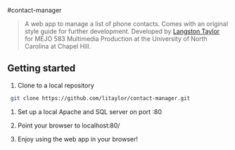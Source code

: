 #contact-manager

> A web app to manage a list of phone contacts. Comes with an original style guide for further development. Developed by [Langston Taylor](https://github.com/litaylor/) for MEJO 583 Multimedia Production at the University of North Carolina at Chapel Hill.

## Getting started

1. Clone to a local repository
  ``` bash
   git clone https://github.com/litaylor/contact-manager.git
   ```

 1. Set up a local Apache and SQL server on port :80

 1. Point your browser to localhost:80/

 1. Enjoy using the web app in your browser!

